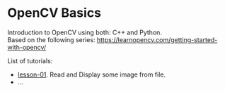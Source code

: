 # OpenCV Basics

Introduction to OpenCV using both: C++ and Python.<br>
Based on the following series: https://learnopencv.com/getting-started-with-opencv/

List of tutorials:
- [lesson-01](lesson-01/). Read and Display some image from file.
- ...